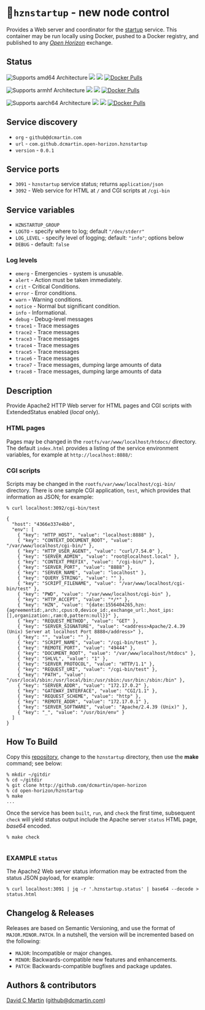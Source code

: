 # &#127973;`hznstartup` - new node control

Provides a Web server and coordinator for the [startup](../startup/README.md) service.  This container may be run locally using Docker, pushed to a Docker registry, and published to any [_Open Horizon_][open-horizon] exchange.

## Status

![Supports amd64 Architecture][amd64-shield]
[![](https://images.microbadger.com/badges/image/dcmartin/amd64_com.github.dcmartin.open-horizon.hznstartup.svg)](https://microbadger.com/images/dcmartin/amd64_com.github.dcmartin.open-horizon.hznstartup "Get your own image badge on microbadger.com")
[![](https://images.microbadger.com/badges/version/dcmartin/amd64_com.github.dcmartin.open-horizon.hznstartup.svg)](https://microbadger.com/images/dcmartin/amd64_com.github.dcmartin.open-horizon.hznstartup "Get your own version badge on microbadger.com")
[![Docker Pulls][pulls-amd64]][docker-amd64]

[docker-amd64]: https://hub.docker.com/r/dcmartin/amd64_com.github.dcmartin.open-horizon.hznstartup
[pulls-amd64]: https://img.shields.io/docker/pulls/dcmartin/amd64_com.github.dcmartin.open-horizon.hznstartup.svg

![Supports armhf Architecture][arm-shield]
[![](https://images.microbadger.com/badges/image/dcmartin/arm_com.github.dcmartin.open-horizon.hznstartup.svg)](https://microbadger.com/images/dcmartin/arm_com.github.dcmartin.open-horizon.hznstartup "Get your own image badge on microbadger.com")
[![](https://images.microbadger.com/badges/version/dcmartin/arm_com.github.dcmartin.open-horizon.hznstartup.svg)](https://microbadger.com/images/dcmartin/arm_com.github.dcmartin.open-horizon.hznstartup "Get your own version badge on microbadger.com")
[![Docker Pulls][pulls-arm]][docker-arm]

[docker-arm]: https://hub.docker.com/r/dcmartin/arm_com.github.dcmartin.open-horizon.hznstartup
[pulls-arm]: https://img.shields.io/docker/pulls/dcmartin/arm_com.github.dcmartin.open-horizon.hznstartup.svg

![Supports aarch64 Architecture][arm64-shield]
[![](https://images.microbadger.com/badges/image/dcmartin/arm64_com.github.dcmartin.open-horizon.hznstartup.svg)](https://microbadger.com/images/dcmartin/arm64_com.github.dcmartin.open-horizon.hznstartup "Get your own image badge on microbadger.com")
[![](https://images.microbadger.com/badges/version/dcmartin/arm64_com.github.dcmartin.open-horizon.hznstartup.svg)](https://microbadger.com/images/dcmartin/arm64_com.github.dcmartin.open-horizon.hznstartup "Get your own version badge on microbadger.com")
[![Docker Pulls][pulls-arm64]][docker-arm64]

[docker-arm64]: https://hub.docker.com/r/dcmartin/arm64_com.github.dcmartin.open-horizon.hznstartup
[pulls-arm64]: https://img.shields.io/docker/pulls/dcmartin/arm64_com.github.dcmartin.open-horizon.hznstartup.svg

[arm64-shield]: https://img.shields.io/badge/aarch64-yes-green.svg
[amd64-shield]: https://img.shields.io/badge/amd64-yes-green.svg
[arm-shield]: https://img.shields.io/badge/armhf-yes-green.svg

## Service discovery
+ `org` - `github@dcmartin.com`
+ `url` - `com.github.dcmartin.open-horizon.hznstartup`
+ `version` - `0.0.1`

## Service ports
+ `3091` - `hznstartup` service status; returns `application/json`
+ `3092` - Web service for HTML at `/` and CGI scripts at `/cgi-bin`

## Service variables

+ `HZNSTARTUP_GROUP`
+ `LOGTO` - specify where to log; default `"/dev/stderr"`
+ `LOG_LEVEL` - specify level of logging; default: `"info"`; options below
+ `DEBUG` - default: `false`

### Log levels

+ `emerg` - Emergencies - system is unusable.   
+ `alert` - Action must be taken immediately.   
+ `crit` - Critical Conditions.    
+ `error` - Error conditions.   
+ `warn` - Warning conditions.  
+ `notice` - Normal but significant condition.   
+ `info` - Informational.  
+ `debug` - Debug-level messages    
+ `trace1` - Trace messages  
+ `trace2` - Trace messages  
+ `trace3` - Trace messages  
+ `trace4` - Trace messages  
+ `trace5` - Trace messages  
+ `trace6` - Trace messages  
+ `trace7` - Trace messages, dumping large amounts of data   
+ `trace8` - Trace messages, dumping large amounts of data

## Description
Provide Apache2 HTTP Web server for HTML pages and CGI scripts with ExtendedStatus enabled (*local* only).

### HTML pages
Pages may be changed in the `rootfs/var/www/localhost/htdocs/` directory.  The default `index.html` provides a listing of the service environment variables, for example at `http://localhost:8888/`:

### CGI scripts
Scripts may be changed in the `rootfs/var/www/localhost/cgi-bin/` directory.  There is one sample CGI application, `test`, which provides that information as JSON; for example:

```
% curl localhost:3092/cgi-bin/test
```

```
{
  "host": "4366e337e4bb",
  "env": [
    { "key": "HTTP_HOST", "value": "localhost:8888" },
    { "key": "CONTEXT_DOCUMENT_ROOT", "value": "/var/www/localhost/cgi-bin/" },
    { "key": "HTTP_USER_AGENT", "value": "curl/7.54.0" },
    { "key": "SERVER_ADMIN", "value": "root@localhost.local" },
    { "key": "CONTEXT_PREFIX", "value": "/cgi-bin/" },
    { "key": "SERVER_PORT", "value": "8888" },
    { "key": "SERVER_NAME", "value": "localhost" },
    { "key": "QUERY_STRING", "value": "" },
    { "key": "SCRIPT_FILENAME", "value": "/var/www/localhost/cgi-bin/test" },
    { "key": "PWD", "value": "/var/www/localhost/cgi-bin" },
    { "key": "HTTP_ACCEPT", "value": "*/*" },
    { "key": "HZN", "value": "{date:1556404265,hzn:{agreementid:,arch:,cpus:0,device_id:,exchange_url:,host_ips:[],organization:,ram:0,pattern:null}}" },
    { "key": "REQUEST_METHOD", "value": "GET" },
    { "key": "SERVER_SIGNATURE", "value": "<address>Apache/2.4.39 (Unix) Server at localhost Port 8888</address>" },
    { "key": "", "value": "" },
    { "key": "SCRIPT_NAME", "value": "/cgi-bin/test" },
    { "key": "REMOTE_PORT", "value": "49444" },
    { "key": "DOCUMENT_ROOT", "value": "/var/www/localhost/htdocs" },
    { "key": "SHLVL", "value": "1" },
    { "key": "SERVER_PROTOCOL", "value": "HTTP/1.1" },
    { "key": "REQUEST_URI", "value": "/cgi-bin/test" },
    { "key": "PATH", "value": "/usr/local/sbin:/usr/local/bin:/usr/sbin:/usr/bin:/sbin:/bin" },
    { "key": "SERVER_ADDR", "value": "172.17.0.2" },
    { "key": "GATEWAY_INTERFACE", "value": "CGI/1.1" },
    { "key": "REQUEST_SCHEME", "value": "http" },
    { "key": "REMOTE_ADDR", "value": "172.17.0.1" },
    { "key": "SERVER_SOFTWARE", "value": "Apache/2.4.39 (Unix)" },
    { "key": "_", "value": "/usr/bin/env" }
  ]
}
```

## How To Build
Copy this [repository][repository], change to the `hznstartup` directory, then use the **make** command; see below:

```
% mkdir ~/gitdir
% cd ~/gitdir
% git clone http://github.com/dcmartin/open-horizon
% cd open-horizon/hznstartup
% make
...
```

Once the service has been `built`, `run`, and `check` the first time, subsequent `check` will yield status output include the Apache server `status` HTML page, *base64* encoded.

```
% make check
```

```
```

### EXAMPLE `status`
The Apache2 Web server status information may be extracted from the status JSON payload, for example:

```
% curl localhost:3091 | jq -r '.hznstartup.status' | base64 --decode > status.html
```

## Changelog & Releases

Releases are based on Semantic Versioning, and use the format
of ``MAJOR.MINOR.PATCH``. In a nutshell, the version will be incremented
based on the following:

- ``MAJOR``: Incompatible or major changes.
- ``MINOR``: Backwards-compatible new features and enhancements.
- ``PATCH``: Backwards-compatible bugfixes and package updates.

## Authors & contributors

[David C Martin][dcmartin] (github@dcmartin.com)


[dcmartin]: https://github.com/dcmartin
[issue]: https://github.com/dcmartin/open-horizon/issues
[macos-install]: http://pkg.bluehorizon.network/macos
[open-horizon]: http://github.com/open-horizon/
[repository]: https://github.com/dcmartin/open-horizon
[setup]: ../setup/README.md
